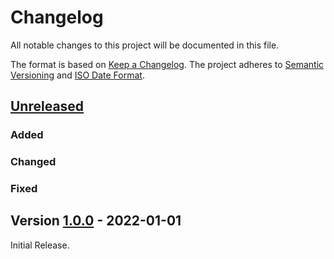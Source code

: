 # Changelog

All notable changes to this project will be documented in this file.

The format is based on [Keep a Changelog](https://keepachangelog.com/en/1.0.0/).
The project adheres to [Semantic Versioning](https://semver.org/spec/v2.0.0.html)
and [ISO Date Format](https://www.iso.org/iso-8601-date-and-time-format.html).

## [Unreleased]

### Added 

### Changed

### Fixed


## Version [1.0.0] - 2022-01-01

Initial Release.


[Unreleased]: https://github.com/Marc-Bernard-Tools/ABAP-.../compare/1.0.0...main
[1.0.0]: https://github.com/Marc-Bernard-Tools/ABAP-.../releases/tag/1.0.0
